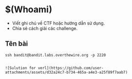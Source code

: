 # $(Whoami)

- Viết ghi chú về CTF hoặc hướng dẫn sử dụng.
- Chia sẻ cách giải các challenge.

## Tên bài
```
ssh bandit@bandit.labs.overthewire.org -p 2220


![Sulution for verl](https://github.com/user-attachments/assets/d32a24c7-b734-465a-a4e3-a25f89f7aab7)
